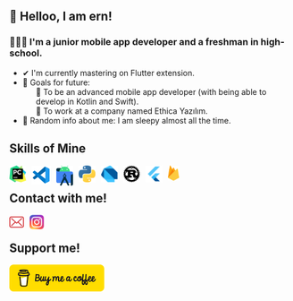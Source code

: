 ## 👋 Helloo, I am ern!

### 👨🏻‍🎓 I'm a junior mobile app developer and a freshman in high-school.

- ✔ I'm currently mastering on Flutter extension.
- 🎯 Goals for future:<br>
    <ul> 
    📌 To be an advanced mobile app developer (with being able to develop in Kotlin and Swift).<br> 
    📌 To work at a company named Ethica Yazılım.
    </ul>
- 👀 Random info about me: I am sleepy almost all the time.

## Skills of Mine

[<img align="left" alt="PyCharm" width="30px" src="./ernkedy reposu/img/pycharm.png" style="padding-right:10px;"/>][pycharm_route]
[<img align="left" alt="Visual Studio Code" width="34px" src="./ernkedy reposu/img/vscode.png" style="padding-right:10px;"/>][vscode_route]
[<img align="left" alt="Android Studio" width="30px" src="./ernkedy reposu/img/android-studio.png" style="padding-right:10px;"/>][androidstudio_route]
[<img align="left" alt="Python" width="30px" src="./ernkedy reposu/img/python.png" style="padding-right:10px;"/>][python_route]
[<img align="left" alt="Dart" width="30px" src="./ernkedy reposu/img/dart.png" style="padding-right:10px;"/>][dart_route]
[<img align="left" alt="Rust" width="30px" src="./ernkedy reposu/img/rust.png" style="padding-right:10px;"/>][rust_route]
[<img align="left" alt="Flutter" width="30px" src="./ernkedy reposu/img/flutter.png" style="padding-right:10px;"/>][flutter_route]
[<img align="left" alt="Firebase" width="20px" src="./ernkedy reposu/img/firebase.png" style="padding-right:10px;"/>][firebase_route]
<br>


## Contact with me!

[<img align="left" alt="Mail" width="26px" src="./ernkedy reposu/img/mail.png" style="padding-right:10px;"/>][mail]
[<img align="left" alt="Instagram" width="26px" src="./ernkedy reposu/img/instagram.png" style="padding-right:10px;"/>][instagram]
<br>

## Support me! 
[<img align="left" alt="Instagram" width="170px" src="./ernkedy reposu/img/buy-me-a-coffee.png" style="padding-right:10px;"/>][support]

[support]: https://www.buymeacoffee.com/erendevelop
[python_route]: https://www.w3schools.com/python/
[dart_route]: https://www.tutorialspoint.com/dart_programming/index.htm
[flutter_route]: https://x-wei.github.io/flutter_catalog/#/
[rust_route]: https://www.tutorialspoint.com/rust/index.htm
[flutter_route]: https://github.com/ernkedy/itu_mtal_mesajlasma
[vscode_route]: https://code.visualstudio.com/
[androidstudio_route]: https://developer.android.com/studio
[mail]: erendevelop@gmail.com
[instagram]: https://www.instagram.com/erenmturhan/
[pycharm_route]: https://www.jetbrains.com/pycharm/
[firebase_route]: https://console.firebase.google.com/
